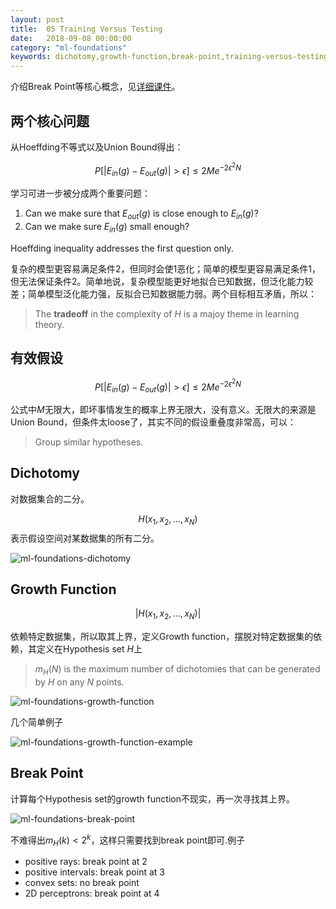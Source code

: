 ```yaml
---
layout: post
title:  05 Training Versus Testing
date:   2018-09-08 00:00:00
category: "ml-foundations"
keywords: dichotomy,growth-function,break-point,training-versus-testing
---
```


介绍Break Point等核心概念，见[详细课件](https://www.csie.ntu.edu.tw/~htlin/mooc/doc/05_handout.pdf)。

## 两个核心问题

从Hoeffding不等式以及Union Bound得出：

$$P[|E_{in}(g) -E_{out}(g)|>\epsilon] \le 2M e^{-2\epsilon^2N}$$

学习可进一步被分成两个重要问题：

1. Can we make sure that $E_{out}(g)$ is close enough to $E_{in}(g)$?
2. Can we make sure $E_{in}(g)$ small enough?

Hoeffding inequality addresses the first question only.  

复杂的模型更容易满足条件2，但同时会使1恶化；简单的模型更容易满足条件1，但无法保证条件2。简单地说，复杂模型能更好地拟合已知数据，但泛化能力较差；简单模型泛化能力强，反拟合已知数据能力弱。两个目标相互矛盾，所以：

> The **tradeoff** in the complexity of $H$ is a majoy theme in learning theory.

## 有效假设

$$P[|E_{in}(g) -E_{out}(g)|>\epsilon] \le 2M e^{-2\epsilon^2N}$$

公式中$M$无限大，即坏事情发生的概率上界无限大，没有意义。无限大的来源是Union Bound，但条件太loose了，其实不同的假设重叠度非常高，可以：

> Group similar hypotheses.

## Dichotomy

对数据集合的二分。

$$H(x_1,x_2,\dots,x_N)$$表示假设空间对某数据集的所有二分。

![ml-foundations-dichotomy](https://images-1256734305.cos.ap-beijing.myqcloud.com/ml-foundations-dichotomy.png)

## Growth Function

$$|H(x_1,x_2,\dots,x_N)|$$

依赖特定数据集，所以取其上界，定义Growth function，摆脱对特定数据集的依赖，其定义在Hypothesis set $H$上

> $m_H(N)$ is the maximum number of dichotomies that can be generated by $H$ on any $N$ points.

![ml-foundations-growth-function](https://images-1256734305.cos.ap-beijing.myqcloud.com/ml-foundations-growth-function.png)

几个简单例子

![ml-foundations-growth-function-example](https://images-1256734305.cos.ap-beijing.myqcloud.com/ml-foundations-growth-function-example.png)

## Break Point

计算每个Hypothesis set的growth function不现实，再一次寻找其上界。

![ml-foundations-break-point](https://images-1256734305.cos.ap-beijing.myqcloud.com/ml-foundations-break-point.png)

不难得出$m_H(k) \lt 2^k$，这样只需要找到break point即可.例子

+ positive rays: break point at 2
+ positive intervals: break point at 3
+ convex sets: no break point
+ 2D perceptrons: break point at 4



